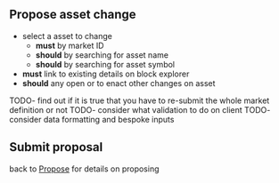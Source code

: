 ## Propose asset change

- select a asset to change 
  - **must** by market ID
  - **should** by searching for asset name
  - **should** by searching for asset symbol
- **must** link to existing details on block explorer
- **should** any open or to enact other changes on asset 
  
TODO- find out if it is true that you have to re-submit the whole market definition or not
TODO- consider what validation to do on client
TODO- consider data formatting and bespoke inputs

## Submit proposal
back to [Propose](./1005-PROP-propose.md) for details on proposing

